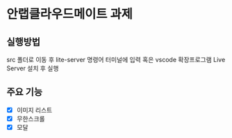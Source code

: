 # 안랩클라우드메이트 과제

## 실행방법

src 폴더로 이동 후 lite-server 명령어 터미널에 입력
혹은 
vscode 확장프로그램 Live Server 설치 후 실행

## 주요 기능

- [x] 이미지 리스트
- [x] 무한스크롤
- [x] 모달
